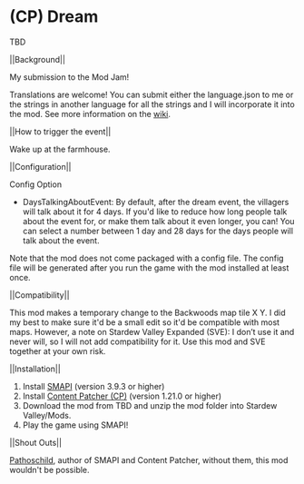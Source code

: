 # (CP) Dream

TBD

||Background||

My submission to the Mod Jam!

Translations are welcome! You can submit either the language.json to me or the strings in another language for all the strings and I will incorporate it into the mod. See more information on the <a href="https://stardewvalleywiki.com/Modding:Translations">wiki</a>.


||How to trigger the event||

Wake up at the farmhouse.


||Configuration||

Config Option

* DaysTalkingAboutEvent: By default, after the dream event, the villagers will talk about it for 4 days. If you'd like to reduce how long people talk about the event for, or make them talk about it even longer, you can! You can select a number between 1 day and 28 days for the days people will talk about the event.

Note that the mod does not come packaged with a config file. The config file will be generated after you run the game with the mod installed at least once. 


||Compatibility||

This mod makes a temporary change to the Backwoods map tile X Y. I did my best to make sure it'd be a small edit so it'd be compatible with most maps. However, a note on Stardew Valley Expanded (SVE): I don’t use it and never will, so I will not add compatibility for it. Use this mod and SVE together at your own risk.


||Installation||

1. Install <a href="https://www.nexusmods.com/stardewvalley/mods/2400">SMAPI</a> (version 3.9.3 or higher)
2. Install <a href="https://www.nexusmods.com/stardewvalley/mods/1915">Content Patcher (CP)</a> (version 1.21.0 or higher)
3. Download the mod from TBD and unzip the mod folder into Stardew Valley/Mods.
4. Play the game using SMAPI!


||Shout Outs||


<a href="https://www.nexusmods.com/stardewvalley/users/1552317?tab=user+files">Pathoschild</a>, author of SMAPI and Content Patcher, without them, this mod wouldn't be possible.